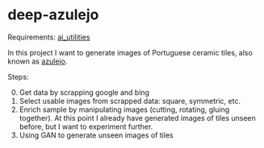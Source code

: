 # deep-azulejo
Requirements: [ai_utilities](https://github.com/prairie-guy/ai_utilities.git)

In this project I want to generate images of Portuguese ceramic tiles, also known as [azulejo](https://en.wikipedia.org/wiki/Azulejo).

Steps:

0. Get data by scrapping google and bing
1. Select usable images from scrapped data: square, symmetric, etc.
2. Enrich sample by manipulating images (cutting, rotating, gluing together).
At this point I already have generated images of tiles unseen before, but I want to experiment further.
3. Using GAN to generate unseen images of tiles

